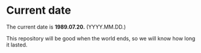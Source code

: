 # Current date

The current date is **1989.07.20.** (YYYY.MM.DD.)

This repository will be good when the world ends, so we will know how long it lasted.